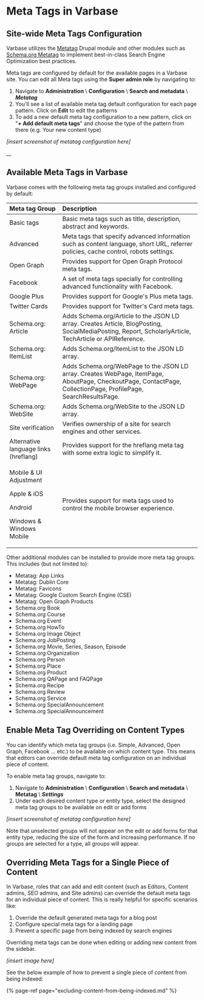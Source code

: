 # Meta Tags in Varbase

## Site-wide Meta Tags Configuration 

Varbase utilizes the [Metatag](https://www.drupal.org/project/metatag) Drupal module and other modules such as [Schema.org Metatag](https://www.drupal.org/project/schema_metatag) to implement best-in-class Search Engine Optimization best practices. 

Meta tags are configured by default for the available pages in a Varbase site. You can edit all Meta tags using the **Super admin role** by navigating to:

1. Navigate to **Administration** \ **Configuration** \ **Search and metadata** \ _**Metatag**_
2. You'll see a list of available meta tag default configuration for each page pattern. Click on **Edit** to edit the patterns
3. To add a new default meta tag configuration to a new pattern, click on "**+ Add default meta tags**" and choose the type of the pattern from there \(e.g. Your new content type\)

_\[insert screenshot of metatag configuration here\]_

\_\_

## Available Meta Tags in Varbase

Varbase comes with the following meta tag groups installed and configured by default:

<table>
  <thead>
    <tr>
      <th style="text-align:left">Meta tag Group</th>
      <th style="text-align:left">Description</th>
    </tr>
  </thead>
  <tbody>
    <tr>
      <td style="text-align:left">Basic tags</td>
      <td style="text-align:left">Basic meta tags such as title, description, abstract and keywords.</td>
    </tr>
    <tr>
      <td style="text-align:left">Advanced</td>
      <td style="text-align:left">Meta tags that specify advanced information such as content language,
        short URL, referrer policies, cache control, robots settings.</td>
    </tr>
    <tr>
      <td style="text-align:left">Open Graph</td>
      <td style="text-align:left">Provides support for Open Graph Protocol meta tags.</td>
    </tr>
    <tr>
      <td style="text-align:left">Facebook</td>
      <td style="text-align:left">A set of meta tags specially for controlling advanced functionality with
        Facebook.</td>
    </tr>
    <tr>
      <td style="text-align:left">Google Plus</td>
      <td style="text-align:left">Provides support for Google&apos;s Plus meta tags.</td>
    </tr>
    <tr>
      <td style="text-align:left">Twitter Cards</td>
      <td style="text-align:left">Provides support for Twitter&apos;s Card meta tags.</td>
    </tr>
    <tr>
      <td style="text-align:left">Schema.org: Article</td>
      <td style="text-align:left">Adds Schema.org/Article to the JSON LD array. Creates Article, BlogPosting,
        SocialMediaPosting, Report, ScholarlyArticle, TechArticle or APIReference.</td>
    </tr>
    <tr>
      <td style="text-align:left">Schema.org: ItemList</td>
      <td style="text-align:left">Adds Schema.org/ItemList to the JSON LD array.</td>
    </tr>
    <tr>
      <td style="text-align:left">Schema.org: WebPage</td>
      <td style="text-align:left">Adds Schema.org/WebPage to the JSON LD array. Creates WebPage, ItemPage,
        AboutPage, CheckoutPage, ContactPage, CollectionPage, ProfilePage, SearchResultsPage.</td>
    </tr>
    <tr>
      <td style="text-align:left">Schema.org: WebSite</td>
      <td style="text-align:left">Adds Schema.org/WebSite to the JSON LD array.</td>
    </tr>
    <tr>
      <td style="text-align:left">Site verification</td>
      <td style="text-align:left">Verifies ownership of a site for search engines and other services.</td>
    </tr>
    <tr>
      <td style="text-align:left">Alternative language links (hreflang)</td>
      <td style="text-align:left">Provides support for the hreflang meta tag with some extra logic to simplify
        it.</td>
    </tr>
    <tr>
      <td style="text-align:left">
        <p>Mobile &amp; UI Adjustment</p>
        <p>Apple &amp; iOS</p>
        <p>Android</p>
        <p>Windows &amp; Windows Mobile</p>
      </td>
      <td style="text-align:left">Provides support for meta tags used to control the mobile browser experience.</td>
    </tr>
  </tbody>
</table>

Other additional modules can be installed to provide more meta tag groups. This includes \(but not limited to\):

* Metatag: App Links
* Metatag: Dublin Core
* Metatag: Favicons
* Metatag: Google Custom Search Engine \(CSE\)
* Metatag: Open Graph Products
* Schema.org Book
* Schema.org Course
* Schema.org Event
* Schema.org HowTo
* Schema.org Image Object
* Schema.org JobPosting
* Schema.org Movie, Series, Season, Episode
* Schema.org Organization
* Schema.org Person
* Schema.org Place
* Schema.org Product
* Schema.org QAPage and FAQPage
* Schema.org Recipe
* Schema.org Review
* Schema.org Service
* Schema.org SpecialAnnouncement
* Schema.org SpecialAnnouncement



## Enable Meta Tag Overriding on Content Types

You can identify which meta tag groups \(i.e. Simple, Advanced, Open Graph, Facebook ... etc.\) to be available on which content type. This means that editors can override default meta tag configuration on an individual piece of content.

To enable meta tag groups, navigate to:

1. Navigate to **Administration** \ **Configuration** \ **Search and metadata** \ **Metatag** \ _**Settings**_
2. Under each desired content type or entity type, select the designed meta tag groups to be available on edit or add forms

_\[insert screenshot of metatag configuration here\]_

Note that unselected groups will not appear on the edit or add forms for that entity type, reducing the size of the form and increasing performance. If no groups are selected for a type, all groups will appear.



## Overriding Meta Tags for a Single Piece of Content

In Varbase, roles that can add and edit content \(such as Editors, Content admins, SEO admins, and Site admins\) can override the default meta tags for an individual piece of content. This is really helpful for specific scenarios like:

1. Override the default generated meta tags for a blog post
2. Configure special meta tags for a landing page
3. Prevent a specific page from being indexed by search engines

Overriding meta tags can be done when editing or adding new content from the sidebar.

_\[insert image here\]_

See the below example of how to prevent a single piece of content from being indexed:

{% page-ref page="excluding-content-from-being-indexed.md" %}



